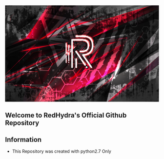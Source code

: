 ![redhydra](others/RedHydra2.0.png)

## Welcome to RedHydra's Official Github Repository

## Information
* This Repository was created with python2.7 Only
